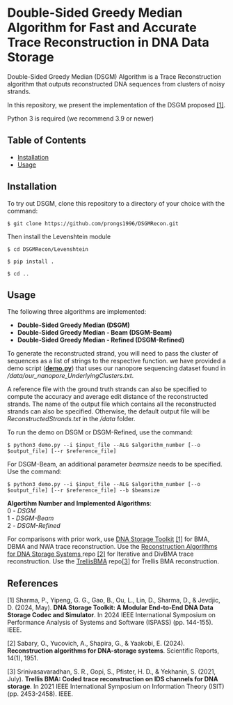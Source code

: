 # Double-Sided Greedy Median Algorithm for Fast and Accurate Trace Reconstruction in DNA Data Storage
Double-Sided Greedy Median (DSGM) Algorithm is a Trace Reconstruction algorithm that outputs reconstructed DNA sequences from clusters of noisy strands.

In this repository, we present the implementation of the DSGM proposed [[1]](#1). 

Python 3 is required (we recommend 3.9 or newer)


## Table of Contents
- [Installation](#installation)
- [Usage](#usage)


## Installation
To try out DSGM, clone this repository to a directory of your choice with the command:

```shell
$ git clone https://github.com/prongs1996/DSGMRecon.git
```
Then install the Levenshtein module
```shell
$ cd DSGMRecon/Levenshtein

$ pip install .

$ cd ..
```

## Usage

The following three algorithms are implemented:

- **Double-Sided Greedy Median (DSGM)**
- **Double-Sided Greedy Median - Beam (DSGM-Beam)**
- **Double-Sided Greedy Median - Refined (DSGM-Refined)**

To generate the reconstructed strand, you will need to pass the cluster of sequences as a list of strings to the respective function. we have provided a demo script ([**demo.py**](./demo.py)) that uses our nanopore sequencing dataset found in */data/our_nanopore_UnderlyingClusters.txt*. 

A reference file with the ground truth strands can also be specified to compute the accuracy and average edit distance of the reconstructed strands. The name of the output file which contains all the reconstructed strands can also be specified. Otherwise, the default output file will be *ReconstructedStrands.txt* in the */data* folder.


To run the demo on DSGM or DSGM-Refined, use the command:
```shell
$ python3 demo.py --i $input_file --ALG $algorithm_number [--o $output_file] [--r $reference_file]
```
For DSGM-Beam, an additional parameter *beamsize* needs to be specified. Use the command:
```shell
$ python3 demo.py --i $input_file --ALG $algorithm_number [--o $output_file] [--r $reference_file] --b $beamsize
```
**Algortihm Number and Implemented Algorithms**: <br>
        0 - *DSGM* <br>
        1 - *DSGM-Beam* <br>
        2 - *DSGM-Refined* <br>
        

For comparisons with prior work, use [DNA Storage Toolkit](https://github.com/prongs1996/DNAStorageToolkit) [[1]](#1) for BMA, DBMA and NWA trace reconstruction. Use the [Reconstruction Algorithms for DNA Storage Systems
](https://github.com/omersabary/Reconstruction/) repo [[2]](#2) for Iterative and DivBMA trace reconstruction. Use the [TrellisBMA](https://github.com/microsoft/TrellisBMA) repo[[3]](#3) for Trellis BMA reconstruction.

## References
<a id="1">[1] </a> Sharma, P., Yipeng, G. G., Gao, B., Ou, L., Lin, D., Sharma, D., & Jevdjic, D. (2024, May). **DNA Storage Toolkit: A Modular End-to-End DNA Data Storage Codec and Simulator**. In 2024 IEEE International Symposium on Performance Analysis of Systems and Software (ISPASS) (pp. 144-155). IEEE.

<a id="2">[2] </a> Sabary, O., Yucovich, A., Shapira, G., & Yaakobi, E. (2024). **Reconstruction algorithms for DNA-storage systems**. Scientific Reports, 14(1), 1951.

<a id="3">[3] </a> Srinivasavaradhan, S. R., Gopi, S., Pfister, H. D., & Yekhanin, S. (2021, July). **Trellis BMA: Coded trace reconstruction on IDS channels for DNA storage**. In 2021 IEEE International Symposium on Information Theory (ISIT) (pp. 2453-2458). IEEE.

